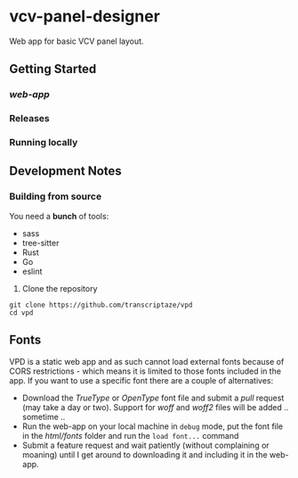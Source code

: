 # vcv-panel-designer

Web app for basic VCV panel layout.

## Getting Started

### _web-app_

### Releases

### Running locally

## Development Notes

### Building from source

You need a **bunch** of tools:

- sass
- tree-sitter
- Rust
- Go
- eslint

1. Clone the repository

```
git clone https://github.com/transcriptaze/vpd
cd vpd
```

## Fonts

VPD is a static web app and as such cannot load external fonts because of CORS restrictions - which means it is limited
to those fonts included in the app. If you want to use a specific font there are a couple of alternatives:

- Download the _TrueType_ or _OpenType_ font file and submit a _pull_ request (may take a day or two). Support
  for _woff_ and _woff2_ files will be added .. sometime ..
- Run the web-app on your local machine in `debug` mode, put the font file in the _html/fonts_ folder and run the
  `load font...` command
- Submit a feature request and wait patiently (without complaining or moaning) until I get around to
  downloading it and including it in the web-app.
